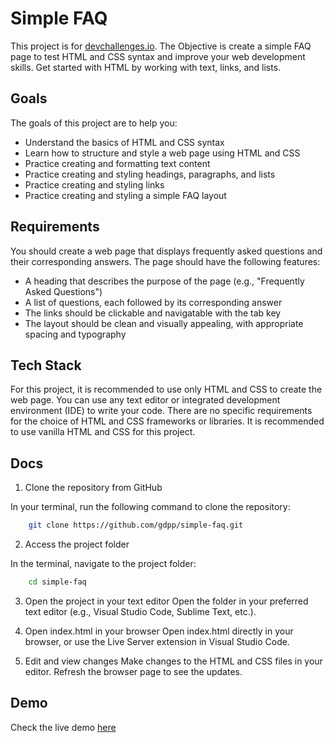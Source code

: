# Simple FAQ 

This project is for [devchallenges.io](https://devchallenges.io/). The Objective is create a simple FAQ page to test HTML and CSS syntax and improve your web development skills. Get started with HTML by working with text, links, and lists.

## Goals
The goals of this project are to help you:

- Understand the basics of HTML and CSS syntax
- Learn how to structure and style a web page using HTML and CSS
- Practice creating and formatting text content
- Practice creating and styling headings, paragraphs, and lists
- Practice creating and styling links
- Practice creating and styling a simple FAQ layout

## Requirements
You should create a web page that displays frequently asked questions and their corresponding answers. The page should have the following features:

- A heading that describes the purpose of the page (e.g., "Frequently Asked Questions")
- A list of questions, each followed by its corresponding answer
- The links should be clickable and navigatable with the tab key
- The layout should be clean and visually appealing, with appropriate spacing and typography

## Tech Stack
For this project, it is recommended to use only HTML and CSS to create the web page. You can use any text editor or integrated development environment (IDE) to write your code. There are no specific requirements for the choice of HTML and CSS frameworks or libraries. It is recommended to use vanilla HTML and CSS for this project.

## Docs

1. Clone the repository from GitHub

In your terminal, run the following command to clone the repository:

```bash
    git clone https://github.com/gdpp/simple-faq.git
```
2. Access the project folder

In the terminal, navigate to the project folder:
```bash
    cd simple-faq
```

3. Open the project in your text editor
Open the folder in your preferred text editor (e.g., Visual Studio Code, Sublime Text, etc.).

4. Open index.html in your browser
Open index.html directly in your browser, or use the Live Server extension in Visual Studio Code.

5. Edit and view changes
Make changes to the HTML and CSS files in your editor.
Refresh the browser page to see the updates.

## Demo

Check the live demo [here](https://gdpp.github.io/simple-faq/)
